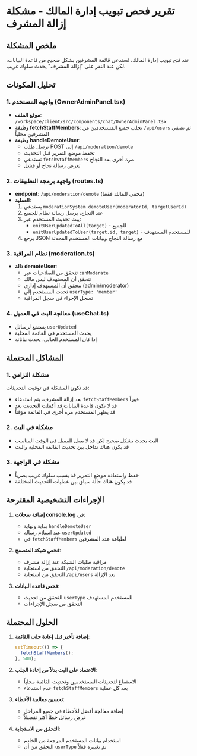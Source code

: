 # تقرير فحص تبويب إدارة المالك - مشكلة إزالة المشرف

## ملخص المشكلة
عند فتح تبويب إدارة المالك، تُستدعى قائمة المشرفين بشكل صحيح من قاعدة البيانات، لكن عند النقر على "إزالة المشرف" يحدث سلوك غريب.

## تحليل المكونات

### 1. واجهة المستخدم (OwnerAdminPanel.tsx)
- **موقع الملف**: `/workspace/client/src/components/chat/OwnerAdminPanel.tsx`
- **وظيفة fetchStaffMembers**: تجلب جميع المستخدمين من `/api/users` ثم تصفي المشرفين محلياً
- **وظيفة handleDemoteUser**: 
  - ترسل طلب POST إلى `/api/moderation/demote`
  - تحفظ موضع التمرير قبل التحديث
  - تستدعي `fetchStaffMembers` مرة أخرى بعد النجاح
  - تعرض رسالة نجاح أو فشل

### 2. واجهة برمجة التطبيقات (routes.ts)
- **endpoint**: `/api/moderation/demote` (محمي للمالك فقط)
- **العملية**:
  1. يستدعي `moderationSystem.demoteUser(moderatorId, targetUserId)`
  2. عند النجاح، يرسل رسالة نظام للجميع
  3. يبث تحديث المستخدم عبر:
     - `emitUserUpdatedToAll(target)` - للجميع
     - `emitUserUpdatedToUser(target.id, target)` - للمستخدم المستهدف
  4. يرجع JSON مع رسالة النجاح وبيانات المستخدم المحدثة

### 3. نظام المراقبة (moderation.ts)
- **دالة demoteUser**:
  - تتحقق من الصلاحيات عبر `canModerate`
  - تتحقق أن المستهدف ليس مالك
  - تتحقق أن المستهدف إداري (admin/moderator)
  - تحدث المستخدم إلى `userType: 'member'`
  - تسجل الإجراء في سجل المراقبة

### 4. معالجة البث في العميل (useChat.ts)
- يستمع لرسائل `userUpdated`
- يحدث المستخدم في القائمة المحلية
- إذا كان المستخدم الحالي، يحدث بياناته

## المشاكل المحتملة

### 1. مشكلة التزامن
قد تكون المشكلة في توقيت التحديثات:
- بعد إزالة المشرف، يتم استدعاء `fetchStaffMembers` فوراً
- قد لا تكون قاعدة البيانات قد أكملت التحديث بعد
- قد يظهر المستخدم مرة أخرى في القائمة مؤقتاً

### 2. مشكلة في البث
- البث يحدث بشكل صحيح لكن قد لا يصل للعميل في الوقت المناسب
- قد يكون هناك تداخل بين تحديث القائمة المحلية والبث

### 3. مشكلة في الواجهة
- حفظ واستعادة موضع التمرير قد يسبب سلوك غريب بصرياً
- قد يكون هناك حالة سباق بين عمليات التحديث المختلفة

## الإجراءات التشخيصية المقترحة

1. **إضافة سجلات console.log** في:
   - بداية ونهاية `handleDemoteUser`
   - عند استلام رسالة `userUpdated`
   - في `fetchStaffMembers` لطباعة عدد المشرفين

2. **فحص شبكة المتصفح**:
   - مراقبة طلبات الشبكة عند إزالة مشرف
   - التحقق من استجابة `/api/moderation/demote`
   - التحقق من استجابة `/api/users` بعد الإزالة

3. **فحص قاعدة البيانات**:
   - التحقق من تحديث `userType` للمستخدم المستهدف
   - التحقق من سجل الإجراءات

## الحلول المحتملة

1. **إضافة تأخير قبل إعادة جلب القائمة**:
   ```typescript
   setTimeout(() => {
     fetchStaffMembers();
   }, 500);
   ```

2. **الاعتماد على البث بدلاً من إعادة الجلب**:
   - الاستماع لتحديثات المستخدمين وتحديث القائمة محلياً
   - عدم استدعاء `fetchStaffMembers` بعد كل عملية

3. **تحسين معالجة الأخطاء**:
   - إضافة معالجة أفضل للأخطاء في جميع المراحل
   - عرض رسائل خطأ أكثر تفصيلاً

4. **التحقق من الاستجابة**:
   - استخدام بيانات المستخدم المرجعة من الخادم
   - التحقق من أن `userType` تم تغييره فعلاً